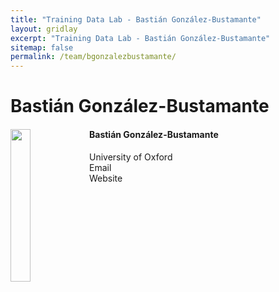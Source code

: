 ```yaml
---
title: "Training Data Lab - Bastián González-Bustamante"
layout: gridlay
excerpt: "Training Data Lab - Bastián González-Bustamante"
sitemap: false
permalink: /team/bgonzalezbustamante/
---
```


# Bastián González-Bustamante

<div class="col-sm-6 clearfix">
  <img src="{{ site.url }}{{ site.baseurl }}/images/team/bgonzalezbustamante" class="img-responsive" width="25%" style="float: left" />
  <h4>Bastián González-Bustamante</h4>
  University of Oxford<br>Email<br>Website
</div>
